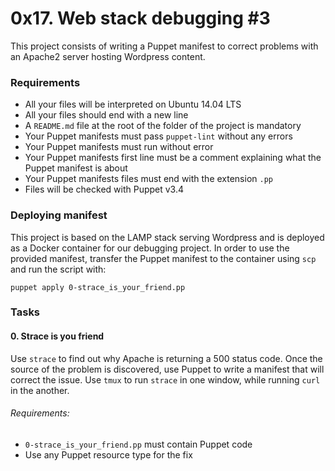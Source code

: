 # 0x17. Web stack debugging #3

This project consists of writing a Puppet manifest to correct problems with an Apache2 server hosting Wordpress content.

### Requirements

- All your files will be interpreted on Ubuntu 14.04 LTS
- All your files should end with a new line
- A `README.md` file at the root of the folder of the project is mandatory
- Your Puppet manifests must pass `puppet-lint` without any errors
- Your Puppet manifests must run without error
- Your Puppet manifests first line must be a comment explaining what the Puppet manifest is about
- Your Puppet manifests files must end with the extension `.pp`
- Files will be checked with Puppet v3.4

### Deploying manifest

This project is based on the LAMP stack serving Wordpress and is deployed as a Docker container for our debugging project. In order to use the provided manifest, transfer the Puppet manifest to the container using `scp` and run the script with:
```
puppet apply 0-strace_is_your_friend.pp
```
### Tasks

#### 0. Strace is you friend

Use `strace` to find out why Apache is returning a 500 status code. Once the source of the problem is discovered, use Puppet to write a manifest that will correct the issue.
Use `tmux` to run `strace` in one window, while running `curl` in the another.

###### Requirements:

- `0-strace_is_your_friend.pp` must contain Puppet code
- Use any Puppet resource type for the fix
